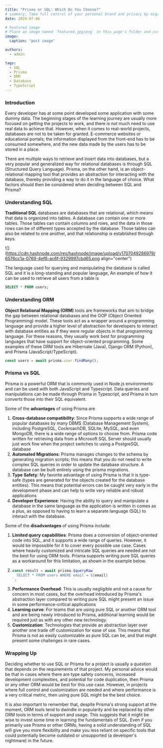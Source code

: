 ```yaml
---
title: "Prisma or SQL: Which Do You Choose?"
# summary: Take full control of your personal brand and privacy by migrating away from the big tech platforms!
date: 2024-07-06

# Featured image
# Place an image named `featured.jpg/png` in this page's folder and customize its options here.
image:
  caption: "post image"

authors:
  - admin

tags:
  - SQL
  - Prisma
  - ORM
  - Database
  - TypeScript
---
```


### Introduction

Every developer has at some point developed some application with some dummy data. The beginning stages of the learning journey are usually more focused on getting the projects to work, and there is not much need to use real data to achieve that. However, when it comes to real-world projects, databases are not to be taken for granted. E-commerce websites or educational portals; the information displayed from the front-end has to be consumed somewhere, and the new data made by the users has to be stored in a place.

There are multiple ways to retrieve and insert data into databases, but a very popular and generalized way for relational databases is through SQL (Structured Query Language). Prisma, on the other hand, is an object-relational mapping tool that provides an abstraction for interacting with the database, thereby providing a way to do it in the language of choice. What factors should then be considered when deciding between SQL and Prisma?

### Understanding SQL

**Traditional SQL** databases are databases that are relational, which means that data is organized into tables. A database can contain one or more tables. Those tables can contain columns and rows, and the data in those rows can be of different types accepted by the database. Those tables can also be related to one another, and that relationship is established through keys.

![](https://cdn.hashnode.com/res/hashnode/image/upload/v1707049286979/6576cc1a-0769-4ef6-ac6f-9329997cbd65.png align="center")

The language used for querying and manipulating the database is called SQL and it is a long-standing and popular language, An example of how it can be used to retrieve all users from a table is

```sql
SELECT * FROM users;
```

### Understanding ORM

**Object Relational Mapping (ORM)** tools are frameworks that aim to bridge the gap between relational databases and the OOP (Object Oriented Programming) model. These tools act as a wrapper around a programming language and provide a higher level of abstraction for developers to interact with database entities as if they were regular objects in that programming language. For these reasons, they usually work best for programming languages that have support for object-oriented programming. Some examples of these ORM tools are Hibernate (Java), Django ORM (Python), and Prisma (JavaScript/TypeScript).

```typescript
const users = await prisma.user.findMany();
```

### Prisma vs SQL

Prisma is a powerful ORM that is commonly used in Node.js environments and can be used with both JavaScript and Typescript. Data queries and manipulations can be made through Prisma in Typescript, and Prisma in turn converts those into their SQL equivalent.

Some of the **advantages** of using Prisma are

1. **Cross-database compatibility**: Since Prisma supports a wide range of popular databases by many DBMS (Database Management System), including PostgreSQL, CockroachDB, SQLite, MySQL, and even MongoDB, there is a wide range of options to choose from. Prisma code written for retrieving data from a Microsoft SQL Server should usually just work fine when the project switches to using a PostgreSQL database
2. **Automated Migrations**: Prisma manages changes to the schema by generating migration scripts; this means that you do not need to write complex SQL queries in order to update the database structure. A database can be built entirely using the prisma migrations.
3. **Type Safety**: My favorite advantage of using Prisma is that it is type-safe (types are generated for the objects created for the database entities). This means that potential errors can be caught very early in the development phase and can help to write very reliable and robust applications
4. **Developer Experience**: Having the ability to query and manipulate a database in the same language as the application is written in comes as a plus, as opposed to having to learn a separate language (SQL) to interact with the database.

Some of the **disadvantages** of using Prisma include:

1. **Limited query capabilities**: Prisma does a conversion of object-oriented code into SQL, and it supports a wide range of queries. However, it would be impossible for it to cover every possible use case. Cases where heavily customized and intricate SQL queries are needed are not the best for using ORM tools. Prisma supports writing pure SQL queries as a workaround for this limitation, as shown in the example below.
2. ```typescript
   const result = await prisma.$queryRaw`
     SELECT * FROM users WHERE email = ${email}
   `;
   ```
3. **Performance Overhead**: This is usually negligible and not a cause for concern in most cases, but the overhead introduced by Prisma's abstraction layer compared to writing pure SQL might present an issue in some performance-critical applications
4. **Learning curve**: For teams that are using pure SQL or another ORM tool and are being newly introduced to Prisma, additional learning would be required just as with any other new technology.
5. **Customization**: Technologies that provide an abstraction layer over another one trade off customization for ease of use. This means that Prisma is not as easily customizable as pure SQL can be, and that might present some challenges in rare cases.

### Wrapping Up

Deciding whether to use SQL or Prisma for a project is usually a question that depends on the requirements of that project. My personal advice would be that in cases where there are type safety concerns, increased development complexities, and potential for code duplication, then Prisma or any other ORM would be best for this use case. However, in projects where full control and customization are needed and where performance is a very critical metric, then using pure SQL might be the best choice.

It is also important to remember that, despite Prisma's strong support at the moment, ORM tools tend to dwindle in popularity and be replaced by other ORM tools in terms of support and usage. This suggests that it might be wise to invest some time in learning the fundamentals of SQL. Even if you primarily use Prisma or other ORMs, having a solid understanding of SQL will give you more flexibility and make you less reliant on specific tools that could potentially become outdated or unsupported (a developer's nightmare) in the future.
